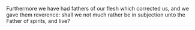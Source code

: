 Furthermore we have had fathers of our flesh which corrected us, and we gave them reverence: shall we not much rather be in subjection unto the Father of spirits, and live?
